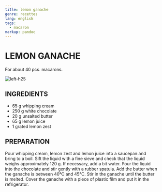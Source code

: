 ```yaml
---
title: lemon ganache
genre: recettes
lang: english
tags:
  - macaron
markup: pandoc
---
```


# LEMON GANACHE

For about 40 pcs. macarons.

![](/home/fred/.repo/traductions/recettes/images/macaron_citron.jpg "left-h25")

## INGREDIENTS


- 65 g whipping cream
- 250 g white chocolate
- 20 g unsalted butter
- 65 g lemon juice
- 1 grated lemon zest

## PREPARATION

Pour whipping cream, lemon zest and lemon juice into a saucepan and bring to a boil.
Sift the liquid with a fine sieve and check that the liquid weighs approximately 120 g.
If necessary, add a bit water.
Pour the liquid into the chocolate and stir gently with a rubber spatula.
Add the butter when the ganache is between 40°C and 45°C.
Stir in the ganache until the butter is melted.
Cover the ganache with a piece of plastic film and put it in the refrigerator.

